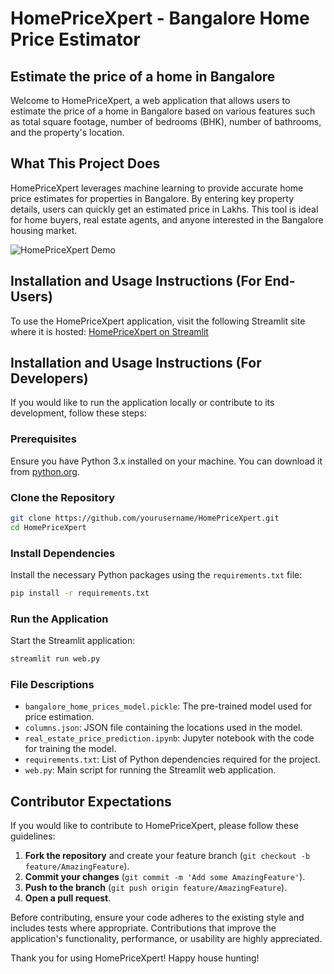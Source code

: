 # HomePriceXpert - Bangalore Home Price Estimator

## Estimate the price of a home in Bangalore

Welcome to HomePriceXpert, a web application that allows users to estimate the price of a home in Bangalore based on various features such as total square footage, number of bedrooms (BHK), number of bathrooms, and the property's location.

## What This Project Does

HomePriceXpert leverages machine learning to provide accurate home price estimates for properties in Bangalore. By entering key property details, users can quickly get an estimated price in Lakhs. This tool is ideal for home buyers, real estate agents, and anyone interested in the Bangalore housing market.

<!---## Diagram (Optional)--->

![HomePriceXpert Demo](https://example.com/demo.gif)

## Installation and Usage Instructions (For End-Users)

To use the HomePriceXpert application, visit the following Streamlit site where it is hosted:
[HomePriceXpert on Streamlit](https://example.com/homepricexpert)

## Installation and Usage Instructions (For Developers)

If you would like to run the application locally or contribute to its development, follow these steps:

### Prerequisites

Ensure you have Python 3.x installed on your machine. You can download it from [python.org](https://www.python.org/downloads/).

### Clone the Repository

```bash
git clone https://github.com/yourusername/HomePriceXpert.git
cd HomePriceXpert
```

### Install Dependencies

Install the necessary Python packages using the `requirements.txt` file:

```bash
pip install -r requirements.txt
```

### Run the Application

Start the Streamlit application:

```bash
streamlit run web.py
```

### File Descriptions

- `bangalore_home_prices_model.pickle`: The pre-trained model used for price estimation.
- `columns.json`: JSON file containing the locations used in the model.
- `real_estate_price_prediction.ipynb`: Jupyter notebook with the code for training the model.
- `requirements.txt`: List of Python dependencies required for the project.
- `web.py`: Main script for running the Streamlit web application.

## Contributor Expectations

If you would like to contribute to HomePriceXpert, please follow these guidelines:

1. **Fork the repository** and create your feature branch (`git checkout -b feature/AmazingFeature`).
2. **Commit your changes** (`git commit -m 'Add some AmazingFeature'`).
3. **Push to the branch** (`git push origin feature/AmazingFeature`).
4. **Open a pull request**.

Before contributing, ensure your code adheres to the existing style and includes tests where appropriate. Contributions that improve the application's functionality, performance, or usability are highly appreciated.

Thank you for using HomePriceXpert! Happy house hunting!
